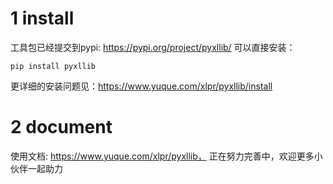 # 1 install

工具包已经提交到pypi: https://pypi.org/project/pyxllib/
可以直接安装：

```
pip install pyxllib
```

更详细的安装问题见：https://www.yuque.com/xlpr/pyxllib/install

# 2 document

使用文档: https://www.yuque.com/xlpr/pyxllib，
正在努力完善中，欢迎更多小伙伴一起助力
